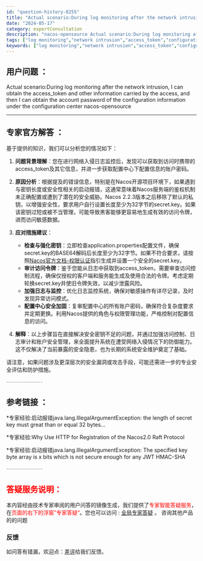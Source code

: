 ```yaml
---
id: "question-history-8255"
title: "Actual scenario:During log monitoring after the network intrusion, I can obtain the access_token and other information carried by the access, and then I can obtain the account password of the configuration information under the configuration center nacos-opensource"
date: "2024-05-17"
category: expertConsultation
description: "nacos-opensource Actual scenario:During log monitoring after the network intrusion, I can obtain the access_token and other information carried by the access, and then I can obtain the account password of the configuration information under the configuration center"
tags: ["log monitoring","network intrusion","access_token","configuration center","account password"]
keywords: ["log monitoring","network intrusion","access_token","configuration center","account password"]
---
```


## 用户问题 ： 
 Actual scenario:During log monitoring after the network intrusion, I can obtain the access_token and other information carried by the access, and then I can obtain the account password of the configuration information under the configuration center nacos-opensource 

---------------
## 专家官方解答 ：

基于提供的知识，我们可以分析您的情况如下：

1. **问题背景理解**：您在进行网络入侵日志监控后，发现可以获取到访问时携带的access_token及其它信息，并进一步获取配置中心下配置信息的账户密码。

2. **原因分析**：根据提及的错误信息，特别是在Nacos开源项目环境下，如果遇到与密钥长度或安全性相关的启动报错，这通常意味着Nacos服务端的鉴权机制未正确配置或遭到了潜在的安全威胁。Nacos 2.2.3版本之后移除了默认的私钥，以增强安全性，要求用户自行设置长度至少为32字节的secret.key。如果该密钥过短或被不当管理，可能导致黑客能够更容易地生成有效的访问令牌，进而访问敏感数据。

3. **应对措施建议**：
   - **检查与强化密钥**：立即检查application.properties配置文件，确保secret.key的BASE64解码后长度至少为32字节。如果不符合要求，请按照[Nacos官方文档-权限认证](https://nacos.io/docs/latest/guide/user/auth/)指引生成并设置一个安全的secret.key。
   - **审计访问令牌**：鉴于您能从日志中获取到access_token，需要审查访问控制流程，确保仅授权的客户端和服务能生成及使用合法的令牌。考虑定期轮换secret.key并使旧令牌失效，以减少泄露风险。
   - **加强日志与监控**：优化日志监控系统，确保对敏感操作有详尽记录，及时发现异常访问模式。
   - **配置中心安全加固**：复审配置中心的所有账户密码，确保符合复杂度要求并定期更换。利用Nacos提供的角色与权限管理功能，严格控制对配置信息的访问。

4. **解释**：以上步骤旨在直接解决安全密钥不足的问题，并通过加强访问控制、日志审计和账户安全管理，来全面提升系统在遭受网络入侵情况下的防御能力。这不仅解决了当前暴露的安全隐患，也为长期的系统安全维护奠定了基础。

请注意，如果问题涉及更深层次的安全漏洞或攻击手段，可能还需进一步的专业安全评估和防护措施。


<font color="#949494">---------------</font> 


## 参考链接 ：

*专家经验:启动报错java.lang.IllegalArgumentException: the length of secret key must great than or equal 32 bytes... 
 
 *专家经验:Why Use HTTP for Registration of the Nacos2.0 Raft Protocol 
 
 *专家经验:启动报错java.lang.IllegalArgumentException: The specified key byte array is x bits which is not secure enough for any JWT HMAC-SHA 


 <font color="#949494">---------------</font> 
 


## <font color="#FF0000">答疑服务说明：</font> 

本内容经由技术专家审阅的用户问答的镜像生成，我们提供了<font color="#FF0000">专家智能答疑服务</font>，在<font color="#FF0000">页面的右下的浮窗”专家答疑“</font>。您也可以访问 : [全局专家答疑](https://opensource.alibaba.com/chatBot) 。 咨询其他产品的的问题

### 反馈
如问答有错漏，欢迎点：[差评](https://ai.nacos.io/user/feedbackByEnhancerGradePOJOID?enhancerGradePOJOId=13605)给我们反馈。
